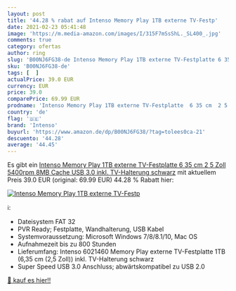 ```yaml
---
layout: post
title: '44.28 % rabat auf Intenso Memory Play 1TB externe TV-Festp'
date: 2021-02-23 05:41:48
image: 'https://m.media-amazon.com/images/I/315F7mSsShL._SL400_.jpg'
comments: true
category: ofertas
author: ring
slug: 'B00NJ6FG38-de Intenso Memory Play 1TB externe TV-Festplatte 6 35 cm 2 5...'
sku: 'B00NJ6FG38-de'
tags: [  ]
actualPrice: 39.0 EUR
currency: EUR
price: 39.0
comparePrice: 69.99 EUR
prodname: 'Intenso Memory Play 1TB externe TV-Festplatte  6 35 cm  2 5 Zoll   5400rpm  8MB Cache  USB 3.0  inkl. TV-Halterung schwarz'
country: 'de'
flag: '🇩🇪'
brand: 'Intenso'
buyurl: 'https://www.amazon.de/dp/B00NJ6FG38/?tag=tolees0ca-21'
descuento: '44.28'
average: '44.45'
---
```


Es gibt ein [Intenso Memory Play 1TB externe TV-Festplatte  6 35 cm  2 5 Zoll   5400rpm  8MB Cache  USB 3.0  inkl. TV-Halterung schwarz](https://www.amazon.de/dp/B00NJ6FG38/?tag=tolees0ca-21) mit aktuellem Preis 39.0 EUR (original: 69.99 EUR) 44.28 % Rabatt hier:

[![Intenso Memory Play 1TB externe TV-Festp](https://m.media-amazon.com/images/I/315F7mSsShL._SL400_.jpg)](https://www.amazon.de/dp/B00NJ6FG38/?tag=tolees0ca-21)

ℹ️:

- Dateisystem FAT 32
- PVR Ready; Festplatte, Wandhalterung, USB Kabel
- Systemvoraussetzung: Microsoft Windows 7/8/8.1/10, Mac OS
- Aufnahmezeit bis zu 800 Stunden
- Lieferumfang: Intenso 6021460 Memory Play externe TV-Festplatte 1TB (6,35 cm (2,5 Zoll)) inkl. TV-Halterung schwarz
- Super Speed USB 3.0 Anschluss; abwärtskompatibel zu USB 2.0

[🛒 kauf es hier!!](https://www.amazon.de/dp/B00NJ6FG38/?tag=tolees0ca-21)
